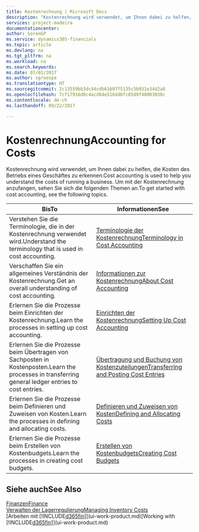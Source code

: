 ```yaml
---
title: Kostenrechnung | Microsoft Docs
description: "Kostenrechnung wird verwendet, um Ihnen dabei zu helfen, die Kosten des Betriebs eines Geschäftes zu erkennen. Um mit der Kostenrechnung anzufangen, sehen Sie sich die folgenden Themen an."
services: project-madeira
documentationcenter: 
author: SorenGP
ms.service: dynamics365-financials
ms.topic: article
ms.devlang: na
ms.tgt_pltfrm: na
ms.workload: na
ms.search.keywords: 
ms.date: 07/01/2017
ms.author: sgroespe
ms.translationtype: HT
ms.sourcegitcommit: 2c13559bb3dc44cdb61697f5135c5b931e34d2a8
ms.openlocfilehash: 7cf17916d0c4acd84e516dd0fc05d9f40003038c
ms.contentlocale: de-ch
ms.lasthandoff: 09/22/2017

---
```

# <a name="accounting-for-costs"></a><span data-ttu-id="3a420-104">Kostenrechnung</span><span class="sxs-lookup"><span data-stu-id="3a420-104">Accounting for Costs</span></span>
<span data-ttu-id="3a420-105">Kostenrechnung wird verwendet, um Ihnen dabei zu helfen, die Kosten des Betriebs eines Geschäftes zu erkennen.</span><span class="sxs-lookup"><span data-stu-id="3a420-105">Cost accounting is used to help you understand the costs of running a business.</span></span> <span data-ttu-id="3a420-106">Um mit der Kostenrechnung anzufangen, sehen Sie sich die folgenden Themen an.</span><span class="sxs-lookup"><span data-stu-id="3a420-106">To get started with cost accounting, see the following topics.</span></span>  

|<span data-ttu-id="3a420-107">Bis</span><span class="sxs-lookup"><span data-stu-id="3a420-107">To</span></span>|<span data-ttu-id="3a420-108">Informationen</span><span class="sxs-lookup"><span data-stu-id="3a420-108">See</span></span>|  
|--------|---------|  
|<span data-ttu-id="3a420-109">Verstehen Sie die Terminologie, die in der Kostenrechnung verwendet wird.</span><span class="sxs-lookup"><span data-stu-id="3a420-109">Understand the terminology that is used in cost accounting.</span></span>|[<span data-ttu-id="3a420-110">Terminologie der Kostenrechnung</span><span class="sxs-lookup"><span data-stu-id="3a420-110">Terminology in Cost Accounting</span></span>](finance-terminology-in-cost-accounting.md)|  
|<span data-ttu-id="3a420-111">Verschaffen Sie ein allgemeines Verständnis der Kostenrechnung.</span><span class="sxs-lookup"><span data-stu-id="3a420-111">Get an overall understanding of cost accounting.</span></span>|[<span data-ttu-id="3a420-112">Informationen zur Kostenrechnung</span><span class="sxs-lookup"><span data-stu-id="3a420-112">About Cost Accounting</span></span>](finance-about-cost-accounting.md)|  
|<span data-ttu-id="3a420-113">Erlernen Sie die Prozesse beim Einrichten der Kostenrechnung.</span><span class="sxs-lookup"><span data-stu-id="3a420-113">Learn the processes in setting up cost accounting.</span></span>|[<span data-ttu-id="3a420-114">Einrichten der Kostenrechnung</span><span class="sxs-lookup"><span data-stu-id="3a420-114">Setting Up Cost Accounting</span></span>](finance-set-up-cost-accounting.md)|  
|<span data-ttu-id="3a420-115">Erlernen Sie die Prozesse beim Übertragen von Sachposten in Kostenposten.</span><span class="sxs-lookup"><span data-stu-id="3a420-115">Learn the processes in transferring general ledger entries to cost entries.</span></span>|[<span data-ttu-id="3a420-116">Übertragung und Buchung von Kostenzuteilungen</span><span class="sxs-lookup"><span data-stu-id="3a420-116">Transferring and Posting Cost Entries</span></span>](finance-transfer-and-post-cost-entries.md)|  
|<span data-ttu-id="3a420-117">Erlernen Sie die Prozesse beim Definieren und Zuweisen von Kosten.</span><span class="sxs-lookup"><span data-stu-id="3a420-117">Learn the processes in defining and allocating costs.</span></span>|[<span data-ttu-id="3a420-118">Definieren und Zuweisen von Kosten</span><span class="sxs-lookup"><span data-stu-id="3a420-118">Defining and Allocating Costs</span></span>](finance-define-and-allocate-costs.md)|  
|<span data-ttu-id="3a420-119">Erlernen Sie die Prozesse beim Erstellen von Kostenbudgets.</span><span class="sxs-lookup"><span data-stu-id="3a420-119">Learn the processes in creating cost budgets.</span></span>|[<span data-ttu-id="3a420-120">Erstellen von Kostenbudgets</span><span class="sxs-lookup"><span data-stu-id="3a420-120">Creating Cost Budgets</span></span>](finance-create-cost-budgets.md)|  

## <a name="see-also"></a><span data-ttu-id="3a420-121">Siehe auch</span><span class="sxs-lookup"><span data-stu-id="3a420-121">See Also</span></span>  
[<span data-ttu-id="3a420-122">Finanzen</span><span class="sxs-lookup"><span data-stu-id="3a420-122">Finance</span></span>](finance.md)  
[<span data-ttu-id="3a420-123">Verwalten der Lagerregulierung</span><span class="sxs-lookup"><span data-stu-id="3a420-123">Managing Inventory Costs</span></span>](finance-manage-inventory-costs.md)  
<span data-ttu-id="3a420-124">[Arbeiten mit [!INCLUDE[d365fin](includes/d365fin_md.md)]](ui-work-product.md)</span><span class="sxs-lookup"><span data-stu-id="3a420-124">[Working with [!INCLUDE[d365fin](includes/d365fin_md.md)]](ui-work-product.md)</span></span>

